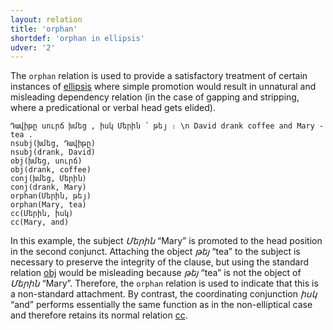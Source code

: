 ```yaml
---
layout: relation
title: 'orphan'
shortdef: 'orphan in ellipsis'
udver: '2'
---
```


The `orphan` relation is used to provide a satisfactory treatment of certain instances of
[ellipsis](http://universaldependencies.org/u/overview/specific-syntax.html#ellipsis) where simple promotion would result in unnatural and misleading dependency relation (in the case of gapping and stripping, where a predicational or verbal
head gets elided).

~~~ sdparse
Դավիթը սուրճ խմեց , իսկ Մերին ՝ թեյ ։ \n David drank coffee and Mary - tea .
nsubj(խմեց, Դավիթը)
nsubj(drank, David)
obj(խմեց, սուրճ)
obj(drank, coffee)
conj(խմեց, Մերին)
conj(drank, Mary)
orphan(Մերին, թեյ)
orphan(Mary, tea)
cc(Մերին, իսկ)
cc(Mary, and)
~~~

In this example, the subject _Մերին_ “Mary” is promoted to the head position in the second conjunct. Attaching the object _թեյ_ “tea” to the subject is necessary to preserve the integrity of the clause, but using the standard relation [obj]() would be misleading because _թեյ_ “tea” is not the object of _Մերին_ “Mary”. Therefore, the `orphan` relation is used to indicate that this is a non-standard attachment. By contrast, the coordinating conjunction _իսկ_ “and” performs essentially the same function as in the non-elliptical case and therefore retains its normal relation [cc]().
